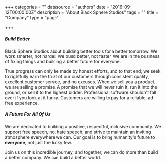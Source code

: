 +++
categories = ""
datasource = "authors"
date = "2016-09-12T00:00:00Z"
description = "About Black Sphere Studios"
tags = ""
title = "Company"
type = "page"

+++
##### Build Better

Black Sphere Studios about building better tools for a better tomorrow. We work smarter, not harder. We build better, not faster. We are in the business of fixing things and building a better future for everyone.

True progress can only be made by honest efforts, and to that end, we seek to rightfully earn the trust of our customers through consistent quality, excellent customer service, and no excuses. When we sell you a product, we are selling a promise. A promise that we will never ruin it, run it into the ground, or sell it to the highest bidder. Professional software shouldn't fall over if you look at it funny. Customers are willing to pay for a reliable, ad-free experience.

##### A Future For All Of Us

We are dedicated to building a positive, respectful, inclusive community. We support free speech, not hate speech, and strive to maintain an inviting atmosphere everywhere we can. Our goal is to bring humanity's future to **everyone**, not just the lucky few.

Join us on this incredible journey, and together, we can do more than build a better company. We can build a better world.